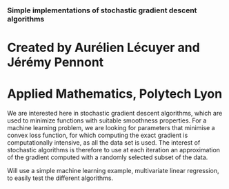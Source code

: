 ### Simple implementations of stochastic gradient descent algorithms
# Created by Aurélien Lécuyer and Jérémy Pennont
# Applied Mathematics, Polytech Lyon

We are interested here in stochastic gradient descent algorithms, which are used to minimize functions with suitable smoothness properties. For a machine learning problem, we are looking for parameters that minimise a convex loss function, for which computing the exact gradient is computationally intensive, as all the data set is used. The interest of stochastic algorithms is therefore to use at each iteration an approximation of the gradient computed with a randomly selected subset of the data.

Will use a simple machine learning example, multivariate linear regression, to easily test the different algorithms.